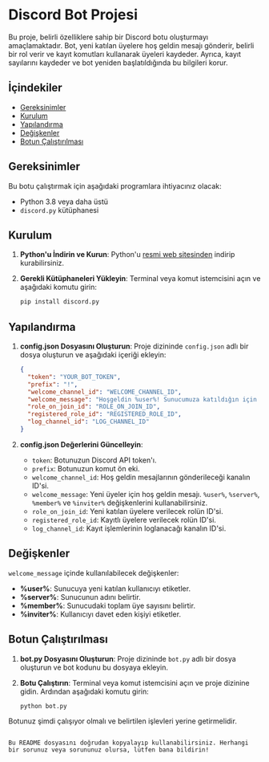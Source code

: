 # Discord Bot Projesi

Bu proje, belirli özelliklere sahip bir Discord botu oluşturmayı amaçlamaktadır. Bot, yeni katılan üyelere hoş geldin mesajı gönderir, belirli bir rol verir ve kayıt komutları kullanarak üyeleri kaydeder. Ayrıca, kayıt sayılarını kaydeder ve bot yeniden başlatıldığında bu bilgileri korur.

## İçindekiler

- [Gereksinimler](#gereksinimler)
- [Kurulum](#kurulum)
- [Yapılandırma](#yapılandırma)
- [Değişkenler](#değişkenler)
- [Botun Çalıştırılması](#botun-çalıştırılması)

## Gereksinimler

Bu botu çalıştırmak için aşağıdaki programlara ihtiyacınız olacak:

- Python 3.8 veya daha üstü
- `discord.py` kütüphanesi

## Kurulum

1. **Python'u İndirin ve Kurun**:
   Python'u [resmi web sitesinden](https://www.python.org/downloads/) indirip kurabilirsiniz.

2. **Gerekli Kütüphaneleri Yükleyin**:
   Terminal veya komut istemcisini açın ve aşağıdaki komutu girin:

   ```sh
   pip install discord.py
   ```

## Yapılandırma

1. **config.json Dosyasını Oluşturun**:
   Proje dizininde `config.json` adlı bir dosya oluşturun ve aşağıdaki içeriği ekleyin:

   ```json
   {
     "token": "YOUR_BOT_TOKEN",
     "prefix": "!",
     "welcome_channel_id": "WELCOME_CHANNEL_ID",
     "welcome_message": "Hoşgeldin %user%! Sunucumuza katıldığın için teşekkürler. Şu anda %server% sunucusunda %member% kişiyiz.",
     "role_on_join_id": "ROLE_ON_JOIN_ID",
     "registered_role_id": "REGISTERED_ROLE_ID",
     "log_channel_id": "LOG_CHANNEL_ID"
   }
   ```

2. **config.json Değerlerini Güncelleyin**:
   - `token`: Botunuzun Discord API token'ı.
   - `prefix`: Botunuzun komut ön eki.
   - `welcome_channel_id`: Hoş geldin mesajlarının gönderileceği kanalın ID'si.
   - `welcome_message`: Yeni üyeler için hoş geldin mesajı. `%user%`, `%server%`, `%member%` ve `%inviter%` değişkenlerini kullanabilirsiniz.
   - `role_on_join_id`: Yeni katılan üyelere verilecek rolün ID'si.
   - `registered_role_id`: Kayıtlı üyelere verilecek rolün ID'si.
   - `log_channel_id`: Kayıt işlemlerinin loglanacağı kanalın ID'si.

## Değişkenler

`welcome_message` içinde kullanılabilecek değişkenler:

- **%user%**: Sunucuya yeni katılan kullanıcıyı etiketler.
- **%server%**: Sunucunun adını belirtir.
- **%member%**: Sunucudaki toplam üye sayısını belirtir.
- **%inviter%**: Kullanıcıyı davet eden kişiyi etiketler.

## Botun Çalıştırılması

1. **bot.py Dosyasını Oluşturun**:
   Proje dizininde `bot.py` adlı bir dosya oluşturun ve bot kodunu bu dosyaya ekleyin.

2. **Botu Çalıştırın**:
   Terminal veya komut istemcisini açın ve proje dizinine gidin. Ardından aşağıdaki komutu girin:

   ```sh
   python bot.py
   ```

Botunuz şimdi çalışıyor olmalı ve belirtilen işlevleri yerine getirmelidir.
```

Bu README dosyasını doğrudan kopyalayıp kullanabilirsiniz. Herhangi bir sorunuz veya sorununuz olursa, lütfen bana bildirin!
